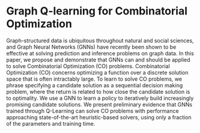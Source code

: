 # Graph Q-learning for Combinatorial Optimization

Graph-structured data is ubiquitous throughout natural and social sciences, and Graph Neural Networks (GNNs) have recently been shown to be effective at solving prediction and inference problems on graph data. In this paper, we propose and demonstrate that GNNs can and should be applied to solve Combinatorial Optimization (CO) problems. Combinatorial Optimization (CO) concerns optimizing a function over a discrete solution space that is often intractably large. To learn to solve CO problems, we phrase specifying a candidate solution as a sequential decision making problem, where the return is related to how close the candidate solution is to optimality. We use a GNN to learn a policy to iteratively build increasingly promising candidate solutions. We present preliminary evidence that GNNs trained through Q-Learning can solve CO problems with performance approaching state-of-the-art heuristic-based solvers, using only a fraction of the parameters and training time.
